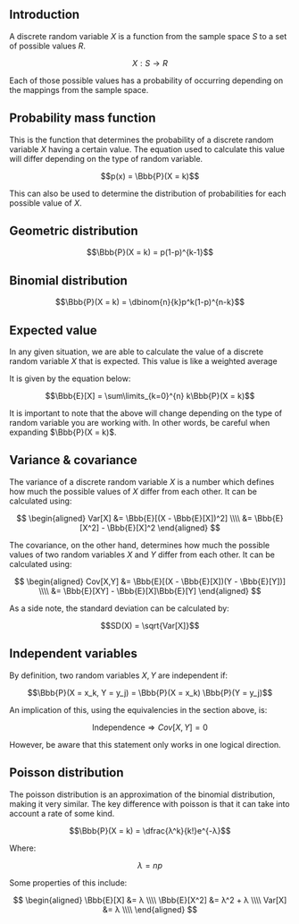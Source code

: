 ## Introduction

A discrete random variable $X$ is a function from the sample space $S$ to a set of possible values $R$.

$$X: S \rightarrow R$$

Each of those possible values has a probability of occurring depending on the mappings from the sample space.

<!-- For example... -->

## Probability mass function

This is the function that determines the probability of a discrete random variable $X$ having a certain value. The equation used to calculate this value will differ depending on the type of random variable.

$$p(x) = \Bbb{P}(X = k)$$

This can also be used to determine the distribution of probabilities for each possible value of $X$.

<!-- Insert graph here -->

## Geometric distribution

$$\Bbb{P}(X = k) = p(1-p)^{k-1}$$

## Binomial distribution

$$\Bbb{P}(X = k) = \dbinom{n}{k}p^k(1-p)^{n-k}$$

## Expected value

In any given situation, we are able to calculate the value of a discrete random variable $X$ that is expected. This value is like a weighted average

It is given by the equation below:

$$\Bbb{E}[X] = \sum\limits_{k=0}^{n} k\Bbb{P}(X = k)$$

It is important to note that the above will change depending on the type of random variable you are working with. In other words, be careful when expanding $\Bbb{P}(X = k)$.

<!-- ## Stirling’s approximation -->

<!-- ## Joint distribution

table stuff -->

## Variance & covariance

The variance of a discrete random variable $X$ is a number which defines how much the possible values of $X$ differ from each other. It can be calculated using:

$$
\begin{aligned}
Var[X] &= \Bbb{E}[(X - \Bbb{E}[X])^2] \\\\
&= \Bbb{E}[X^2] - \Bbb{E}[X]^2
\end{aligned}
$$

The covariance, on the other hand, determines how much the possible values of two random variables $X$ and $Y$ differ from each other. It can be calculated using:

$$
\begin{aligned}
Cov[X,Y] &= \Bbb{E}[(X - \Bbb{E}[X])(Y - \Bbb{E}[Y])] \\\\
&= \Bbb{E}[XY] - \Bbb{E}[X]\Bbb{E}[Y]
\end{aligned}
$$

As a side note, the standard deviation can be calculated by:

$$SD(X) = \sqrt{Var[X]}$$

## Independent variables

By definition, two random variables $X, Y$ are independent if:

$$\Bbb{P}(X = x_k, Y = y_j) = \Bbb{P}(X = x_k) \Bbb{P}(Y = y_j)$$

An implication of this, using the equivalencies in the section above, is:

$$\text{Independence} \Rightarrow Cov[X,Y] = 0$$

However, be aware that this statement only works in one logical direction.

## Poisson distribution

The poisson distribution is an approximation of the binomial distribution, making it very similar. The key difference with poisson is that it can take into account a rate of some kind.

$$\Bbb{P}(X = k) = \dfrac{λ^k}{k!}e^{-λ}$$

Where:

$$λ = np$$

Some properties of this include:

$$
\begin{aligned}
\Bbb{E}[X] &= λ \\\\
\Bbb{E}[X^2] &= λ^2 + λ \\\\
Var[X] &= λ \\\\
\end{aligned}
$$
